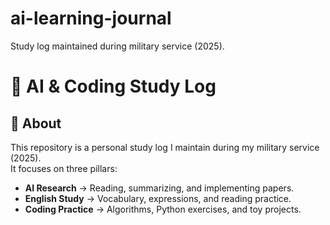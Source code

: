 # ai-learning-journal
Study log maintained during military service (2025).
# 📘 AI & Coding Study Log

## 🧐 About
This repository is a personal study log I maintain during my military service (2025).  
It focuses on three pillars:

- **AI Research** → Reading, summarizing, and implementing papers.  
- **English Study** → Vocabulary, expressions, and reading practice.  
- **Coding Practice** → Algorithms, Python exercises, and toy projects.  
